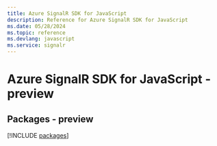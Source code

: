 ```yaml
---
title: Azure SignalR SDK for JavaScript
description: Reference for Azure SignalR SDK for JavaScript
ms.date: 05/28/2024
ms.topic: reference
ms.devlang: javascript
ms.service: signalr
---
```

# Azure SignalR SDK for JavaScript - preview
## Packages - preview
[!INCLUDE [packages](signalr-index.md)]